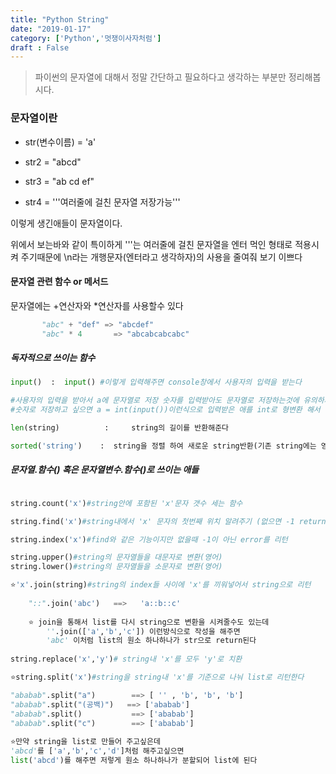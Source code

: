 ```yaml
---
title: "Python String"
date: "2019-01-17"
category: ['Python','멋쟁이사자처럼']
draft : False
---
```



> 파이썬의 문자열에 대해서 정말 간단하고 필요하다고 생각하는 부분만 정리해봅시다.

### 문자열이란

* str(변수이름) = 'a'

* str2 = "abcd"

* str3 = "ab cd ef"

* str4 = '''여러줄에
        걸친 문자열
        저장가능'''

이렇게 생긴애들이 문자열이다. 


위에서 보는바와 같이 특이하게
'''는 여러줄에 걸친 문자열을 엔터 먹인 형태로 적용시켜 주기때문에
\n라는 개행문자(엔터라고 생각하자)의 사용을 줄여줘 보기 이쁘다


#### 문자열 관련 함수 or 메서드

문자열에는 +연산자와 *연산자를 사용할수 있다
```python
       "abc" + "def" => "abcdef"
       "abc" * 4       => "abcabcabcabc"
```


##### 독자적으로 쓰이는 함수
```python
input()  :  input() #이렇게 입력해주면 console창에서 사용자의 입력을 받는다

#사용자의 입력을 받아서 a에 문자열로 저장 숫자를 입력받아도 문자열로 저장하는것에 유의하자
#숫자로 저장하고 싶으면 a = int(input())이런식으로 입력받은 애를 int로 형변환 해서 저장해주면 된다

len(string)          :     string의 길이를 반환해준다

sorted('string')    :  string을 정렬 하여 새로운 string반환(기존 string에는 영향 X)        

```                                    


##### 문자열.함수() 혹은 문자열변수.함수()로 쓰이는 애들

```python

string.count('x')#string안에 포함된 'x'문자 갯수 세는 함수

string.find('x')#string내에서 'x' 문자의 첫번째 위치 알려주기 (없으면 -1 return)

string.index('x')#find와 같은 기능이지만 없을때 -1이 아닌 error를 리턴

string.upper()#string의 문자열들을 대문자로 변환(영어)
string.lower()#string의 문자열들을 소문자로 변환(영어)

⭐'x'.join(string)#string의 index들 사이에 'x'를 끼워넣어서 string으로 리턴
                         
    "::".join('abc')   ==>   'a::b::c'
                             
    ⭐ join을 통해서 list를 다시 string으로 변환을 시켜줄수도 있는데
        ''.join(['a','b','c']) 이런방식으로 작성을 해주면
        'abc' 이처럼 list의 원소 하나하나가 str으로 return된다
        
string.replace('x','y')# string내 'x'를 모두 'y'로 치환

⭐string.split('x')#string을 string내 'x'를 기준으로 나눠 list로 리턴한다

"ababab".split("a")        ==> [ '' , 'b', 'b', 'b']
"ababab".split("(공백)")   ==> ['ababab']
"ababab".split()           ==> ['ababab']
"ababab".split("c")        ==> ['ababab']
        
⭐만약 string을 list로 만들어 주고싶은데
'abcd'를 ['a','b','c','d']처럼 해주고싶으면
list('abcd')를 해주면 저렇게 원소 하나하나가 분할되어 list에 된다

```